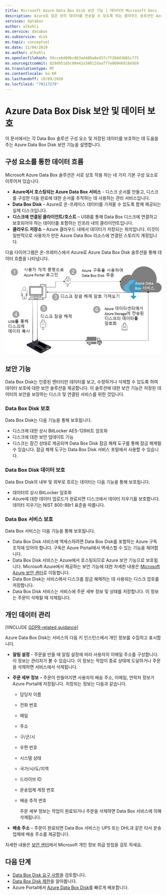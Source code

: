 ```yaml
---
title: Microsoft Azure Data Box Disk 보안 기능 | 데이터의 Microsoft Docs
description: Azure로 많은 양의 데이터를 전송할 수 있도록 하는 클라우드 솔루션인 Azure Data Box Disk에 대해 구현 된 보안 기능에 대해 설명 합니다.
services: databox
author: alkohli
ms.service: databox
ms.subservice: disk
ms.topic: conceptual
ms.date: 11/04/2019
ms.author: alkohli
ms.openlocfilehash: 59cce6d89bc863ad489a8ed37c7f284d3085c775
ms.sourcegitcommit: 829d951d5c90442a38012daaf77e86046018e5b9
ms.translationtype: MT
ms.contentlocale: ko-KR
ms.lasthandoff: 10/09/2020
ms.locfileid: "79117279"
---
```

# <a name="azure-data-box-disk-security-and-data-protection"></a>Azure Data Box Disk 보안 및 데이터 보호

이 문서에서는 각 Data Box 솔루션 구성 요소 및 저장된 데이터를 보호하는 데 도움을 주는 Azure Data Box Disk 보안 기능을 설명합니다. 

## <a name="data-flow-through-components"></a>구성 요소를 통한 데이터 흐름

Microsoft Azure Data Box 솔루션은 서로 상호 작용 하는 네 가지 기본 구성 요소로 이루어져 있습니다.

- **Azure에서 호스팅되는 Azure Data Box 서비스** - 디스크 순서를 만들고, 디스크를 구성한 다음 완료에 대한 순서를 추적하는 데 사용하는 관리 서비스입니다.
- **Data Box Disk** – Azure로 온-프레미스 데이터를 가져올 수 있도록 함께 제공되는 실제 디스크입니다. 
- **디스크에 연결된 클라이언트/호스트** – USB를 통해 Data Box 디스크에 연결하고 보호되어야 하는 데이터를 포함하는 인프라 내의 클라이언트입니다.
- **클라우드 저장소** – Azure 클라우드 내에서 데이터가 저장되는 위치입니다. 이것이 일반적으로 사용자가 만든 Azure Data Box 리소스에 연결된 스토리지 계정입니다.

다음 다이어그램은 온-프레미스에서 Azure로 Azure Data Box Disk 솔루션을 통해 데이터 흐름을 나타냅니다.

![Data Box Disk 보안](media/data-box-disk-security/data-box-disk-security-1.png)

## <a name="security-features"></a>보안 기능

Data Box Disk는 인증된 엔터티만 데이터를 보고, 수정하거나 삭제할 수 있도록 하여 데이터 보호에 대한 보안 솔루션을 제공합니다. 이 솔루션에 대한 보안 기능은 저장된 데이터의 보안을 보장하는 디스크 및 연결된 서비스를 위한 것입니다.

### <a name="data-box-disk-protection"></a>Data Box Disk 보호

Data Box Disk는 다음 기능을 통해 보호됩니다.

- 디스크에 대한 상시 BitLocker AES-128비트 암호화
- 디스크에 대한 보안 업데이트 기능
- 디스크는 잠긴 상태로 제공되며 Data Box Disk 잠금 해제 도구를 통해 잠금 해제될 수 있습니다. 잠금 해제 도구는 Data Box Disk 서비스 포털에서 사용할 수 있습니다.

### <a name="data-box-disk-data-protection"></a>Data Box Disk 데이터 보호

Data Box Disk의 내부 및 외부로 흐르는 데이터는 다음 기능을 통해 보호됩니다.

- 데이터의 상시 BitLocker 암호화
- Azure에 대한 데이터 업로드가 완료되면 디스크에서 데이터 지우기를 보호합니다. 데이터 지우기는 NIST 800-88r1 표준을 따릅니다.

### <a name="data-box-service-protection"></a>Data Box 서비스 보호

Data Box 서비스는 다음 기능을 통해 보호됩니다.

- Data Box Disk 서비스에 액세스하려면 Data Box Disk를 포함하는 Azure 구독 조직에 있어야 합니다. 구독은 Azure Portal에서 액세스할 수 있는 기능을 제어합니다.
- Data Box Disk 서비스는 Azure에서 호스팅되므로 Azure 보안 기능으로 보호됩니다. Microsoft Azure에서 제공하는 보안 기능에 대한 자세한 내용은 [Microsoft Azure 보안 센터](https://www.microsoft.com/TrustCenter/Security/default.aspx)로 이동합니다.
- Data Box Disk는 서비스에서 디스크를 잠금 해제하는 데 사용되는 디스크 암호를 저장합니다. 
- Data Box Disk 서비스는 서비스에 주문 세부 정보 및 상태를 저장합니다. 이 정보는 주문이 삭제될 때 삭제됩니다.

## <a name="managing-personal-data"></a>개인 데이터 관리

[!INCLUDE [GDPR-related guidance](../../includes/gdpr-intro-sentence.md)]

Azure Data Box Disk는 서비스의 다음 키 인스턴스에서 개인 정보를 수집하고 표시합니다.

- **알림 설정** - 주문을 만들 때 알림 설정에 따라 사용자의 이메일 주소를 구성합니다. 이 정보는 관리자가 볼 수 있습니다. 이 정보는 작업이 종료 상태에 도달하거나 주문을 삭제하면 서비스에서 삭제됩니다.

- **주문 세부 정보** – 주문이 만들어지면 사용자의 배송 주소, 이메일, 연락처 정보가 Azure Portal에 저장됩니다. 저장되는 정보는 다음과 같습니다.

  - 담당자 이름
  - 전화 번호
  - 메일
  - 주소
  - 구/군/시
  - 우편 번호
  - 시스템 상태
  - 국가/시/도/지역
  - 드라이브 ID
  - 운송업체 계정 번호
  - 배송 추적 번호

    주문 세부 정보는 작업이 완료되거나 주문을 삭제하면 Data Box 서비스에 의해 삭제됩니다.

- **배송 주소** – 주문이 완료되면 Data Box 서비스는 UPS 또는 DHL과 같은 타사 운송 업체에 배송 주소를 제공합니다. 

자세한 내용은 [보안 센터](https://www.microsoft.com/trustcenter)에서 Microsoft 개인 정보 취급 방침을 검토 하세요.


## <a name="next-steps"></a>다음 단계

- [Data Box Disk 요구 사항](data-box-disk-system-requirements.md)을 검토합니다.
- [Data Box Disk 제한](data-box-disk-limits.md)을 알아봅니다.
- Azure Portal에서 [Azure Data Box Disk](data-box-disk-quickstart-portal.md)를 빠르게 배포합니다.
